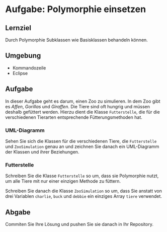 # Aufgabe: Polymorphie einsetzen

## Lernziel

Durch Polymorphie Subklassen wie Basisklassen behandeln können.


## Umgebung

  * Kommandozeile
  * Eclipse


## Aufgabe

In dieser Aufgabe geht es darum, einen Zoo zu simulieren. In dem Zoo gibt es _Affen_, _Gorillas_ und _Giraffen_. Die Tiere sind oft hungrig und müssen deshalb gefüttert werden. Hierzu dient die Klasse `Futterstelle`, die für die verschiedenen Tierarten entsprechende Fütterungsmethoden hat.


### UML-Diagramm

Sehen Sie sich die Klassen für die verschiedenen Tiere, die `Futterstelle` und `ZooSimulation` genau an und zeichnen Sie danach ein UML-Diagramm der Klassen und ihrer Beziehungen.


### Futterstelle

Schreiben Sie die Klasse `Futterstelle` so um, dass sie Polymorphie nutzt, um alle Tiere mit nur einer einzigen Methode zu füttern.

Schreiben Sie danach die Klasse `ZooSimulation` so um, dass Sie anstatt von drei Variablen `charlie`, `buck` und `debbie` ein einziges Array `tiere` verwendet.


## Abgabe

Commiten Sie Ihre Lösung und pushen Sie sie danach in Ihr Repository.
